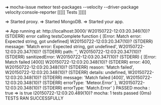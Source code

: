 ➜  mocha-issue  meteor test-packages --velocity --driver-package velocity:console-reporter
[[[[[ Tests ]]]]]

=> Started proxy.
=> Started MongoDB.
=> Started your app.

=> App running at: http://localhost:3000/
W20150722-12:03:20.346(10)? (STDERR) error calling testsComplete function { [Error: Match error: Expected string, got undefined]
W20150722-12:03:20.347(10)? (STDERR)   message: 'Match error: Expected string, got undefined',
W20150722-12:03:20.347(10)? (STDERR)   path: '',
W20150722-12:03:20.347(10)? (STDERR)   sanitizedError:
W20150722-12:03:20.347(10)? (STDERR)    { [Error: Match failed [400]]
W20150722-12:03:20.348(10)? (STDERR)      error: 400,
W20150722-12:03:20.348(10)? (STDERR)      reason: 'Match failed',
W20150722-12:03:20.348(10)? (STDERR)      details: undefined,
W20150722-12:03:20.348(10)? (STDERR)      message: 'Match failed [400]',
W20150722-12:03:20.348(10)? (STDERR)      errorType: 'Meteor.Error' },
W20150722-12:03:20.348(10)? (STDERR)   errorType: 'Match.Error' }
PASSED mocha : true => is true
I20150722-12:03:20.489(10)? mocha: 1 tests passed (0ms)
TESTS RAN SUCCESSFULLY
